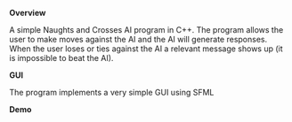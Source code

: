 **Overview**

A simple Naughts and Crosses AI program in C++. The program allows the user to make moves against the AI and the AI will generate responses. When the user loses or ties against the AI a relevant message shows up (it is impossible to beat the AI).

**GUI**

The program implements a very simple GUI using SFML

**Demo**


